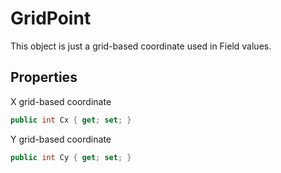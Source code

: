 # GridPoint

  
This object is just a grid-based coordinate used in Field values.  


## Properties

  
X grid-based coordinate  


```csharp
public int Cx { get; set; }
```

  
Y grid-based coordinate  


```csharp
public int Cy { get; set; }
```


